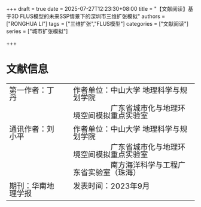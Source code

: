 +++
draft = true
date = 2025-07-27T12:23:30+08:00
title = "【文献阅读】基于3D FLUS模型的未来SSP情景下的深圳市三维扩张模拟"
authors = ["RONGHUA LI"]
tags = ["三维扩张","FLUS模型"]
categories = ["文献阅读"]
series = ["城市扩张模拟"]



+++

# 文献信息

<table class="custom-table" style="border-collapse: collapse; font-size: 20px; margin-bottom: 30px;">
  <tr>
    <td>第一作者：丁丹</td>
    <td class="unit-cell">
        <div>作者单位：中山大学 地理科学与规划学院</div>
  		<div>&emsp;&emsp;&emsp;&emsp;&emsp;广东省城市化与地理环境空间模拟重点实验室</div>
    </td>
  </tr>
  <tr>
    <td>通讯作者：刘小平</td>
    <td class="unit-cell">
        <div>作者单位：中山大学 地理科学与规划学院</div>
  		<div>&emsp;&emsp;&emsp;&emsp;&emsp;广东省城市化与地理环境空间模拟重点实验室</div>
        <div>&emsp;&emsp;&emsp;&emsp;&emsp;南方海洋科学与工程广东省实验室（珠海）</div>
    </td>
  </tr>
  <tr>
    <td>期刊：华南地理学报</td>
    <td>发表时间：2023年9月</td>
  </tr>
</table>

<style>
  .custom-table td {
    padding: 8px;
    line-height: 1;
    border: none;
    vertical-align: top;  /* 让内容从上方开始 */
  }
  .custom-table td:nth-child(2) {
    padding-left: 40px;
  }
  .unit-cell {
    white-space: normal;    /* 允许换行 */
    word-break: break-word; /* 长词允许换行 */
  }
  .unit-cell div {
  	margin-bottom: 8px; /* 增加行间距，数值可调 */
  }
  .unit-cell div:last-child {
    margin-bottom: 0; /* 最后一行不加底部边距 */
  }
</style>



